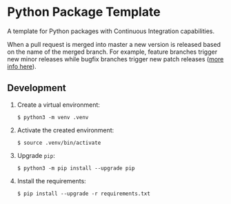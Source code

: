 # Python Package Template

A template for Python packages with Continuous Integration capabilities.

When a pull request is merged into master a new version is released based on the name of the merged branch. 
For example, feature branches trigger new minor releases while bugfix branches trigger new patch releases ([more info here](https://github.com/reloc8/action-choose-release-version)).

## Development

1. Create a virtual environment:

    `$ python3 -m venv .venv`

2. Activate the created environment:

    `$ source .venv/bin/activate`

3. Upgrade `pip`:

    `$ python3 -m pip install --upgrade pip`

4. Install the requirements:

    `$ pip install --upgrade -r requirements.txt`
